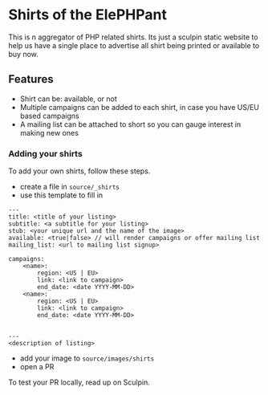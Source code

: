 Shirts of the ElePHPant
=====================

This is n aggregator of PHP related shirts.
Its just a sculpin static website to help us have a single place to advertise all shirt being printed or available to buy now.

## Features

- Shirt can be: available, or not
- Multiple campaigns can be added to each shirt, in case you have US/EU based campaigns
- A mailing list can be attached to short so you can gauge interest in making new ones

### Adding your shirts

To add your own shirts, follow these steps.

- create a file in `source/_shirts`
- use this template to fill in

```
---
title: <title of your listing>
subtitle: <a subtitle for your listing>
stub: <your unique url and the name of the image>
available: <true|false> // will render campaigns or offer mailing list
mailing_list: <url to mailing list signup>

campaigns:
    <name>:
        region: <US | EU>
        link: <link to campaign>
        end_date: <date YYYY-MM-DD>
    <name>:
        region: <US | EU>
        link: <link to campaign>
        end_date: <date YYYY-MM-DD>


---
<description of listing>
```

- add your image to `source/images/shirts`
- open a PR

To test your PR locally, read up on Sculpin.
